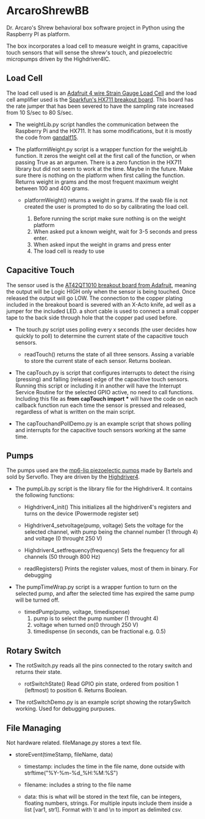 # ArcaroShrewBB
Dr. Arcaro's Shrew behavioral box software project in Python using the Raspberry PI as platform.  

The box incorporates a load cell to measure weight in grams, capacitive touch sensors that will sense the shrew's touch, and piezoelectric micropumps driven by the Highdriver4IC.

## Load Cell

The load cell used is an [Adafruit 4 wire Strain Gauge Load Cell](https://www.adafruit.com/product/4540) and the load cell amplifier used is the [Sparkfun's HX711 breakout board](https://www.sparkfun.com/products/13879). This board has the rate jumper that has been severed to have the sampling rate increased from 10 S/sec to 80 S/sec.

- The weightLib.py script handles the communication between the Raspberry Pi and the HX711. It has some modifications, but it is mostly the code from       [gandalf15](https://github.com/gandalf15/HX711). 

- The platformWeight.py script is a wrapper function for the weightLib function. It zeros the weight cell at the first call of the function, or when passing True as an argumen. There is a zero function in the HX711 library but did not seem to work at the time. Maybe in the future. Make sure there is nothing on the platform when first calling the function. Returns weight in grams and the most frequent maximum weight between 100 and 400 grams.
    
     - platformWeight() returns a weight in grams. If the swab file is not created
        the user is prompted to do so by calibrating the load cell.
    
        1. Before running the script make sure nothing is on the weight platform
        2. When asked put a known weight, wait for 3-5 seconds and press enter.
        3. When asked input the weight in grams and press enter
        4. The load cell is ready to use

## Capacitive Touch

The sensor used is the [AT42QT1010 breakout board from Adafruit](https://www.adafruit.com/product/1374), meaning the output will be Logic HIGH only when the sensor is being touched. Once released the output will go LOW. The connection to the copper plating included in the breakout board is severed with an X-Acto knife, ad well as a jumper for the included LED. a short cable is used to connect a small copper tape to the back side through hole that the copper pad used before.

- The touch.py script uses polling every x seconds (the user decides how quickly to poll) to determine the current state of the capacitive touch sensors.
    
     - readTouch() returns the state of all three sensors. Assing a variable to store the current state of each sensor. Returns boolean.

- The capTouch.py is script that configures interrupts to detect the rising (pressing) and falling (release) edge of the capacitive touch sensors. Running this script or including it in another will have the Interrupt Service Routine for the selected GPIO active, no need to call functions. Including this file as __from capTouch import \*__ will have the code on each callback function run each time the sensor is pressed and released, regardless of what is written on the main script.

- The capTouchandPollDemo.py is an example script that shows polling and interrupts for the capacitive touch sensors working at the same time.

## Pumps

The pumps used are the [mp6-liq piezoelectic pumps](https://www.servoflo.com/micropumps/mp6/mp6-micropump) made by Bartels and sold by Servoflo. They are driven by the [Highdriver4](https://www.servoflo.com/micropumps/mp6/kits-accessories).

- The pumpLib.py script is the library file for the Highdriver4. It contains the following
    functions:
    
     - Highdriver4_init() This initializes all the highdriver4's registers and turns on the device (Powermode register set)
        
     - Highdriver4_setvoltage(pump, voltage) Sets the voltage for the selected channel, with pump being the channel number (1 through 4) and voltage (0 throught 250 V)
        
     - Highdriver4_setfrequency(frequency) Sets the frequency for all channels (50 through 800 Hz)
        
     - readRegisters() Prints the register values, most of them in binary. For debugging

- The pumpTimeWrap.py script is a wrapper funtion to turn on the selected pump, and after the selected time has expired the same pump will be turned off.
    
     - timedPump(pump, voltage, timedispense)
         1. pump is to select the pump number (1 throught 4)
         2. voltage when turned on(0 through 250 V)
         3. timedispense (in seconds, can be fractional e.g. 0.5)

## Rotary Switch 
 
- The rotSwitch.py reads all the pins connected to the rotary switch and returns their state.

     - rotSwitchState() Read GPIO pin state, ordered from position 1 (leftmost) to position 6. Returns Boolean.

- The rotSwitchDemo.py is an example script showing the rotarySwitch working. Used for debugging purpuses.

## File Managing

Not hardware related. fileManage.py stores a text file.

   - storeEvent(timeStamp, fileName, data)

        - timestamp: includes the time in the file name, done outside with strftime("%Y-%m-%d_%H:%M:%S")
                    
        - filename: includes a string to the file name
        
        - data: this is what will be stored in the text file, can be integers, floating numbers, strings. For multiple inputs include them inside a list        [var1, str1]. Format with \t and \n to import as delimited csv.
